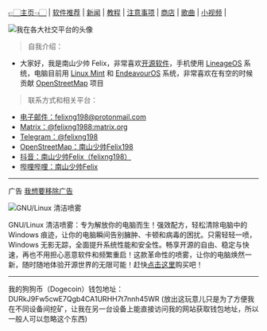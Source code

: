 [👉🏻主页👈🏻](./) | [软件推荐](./software) | [新闻](./news) | [教程](./tutorial) |
[注意事项](./notes) | [商店](./shop) | [歌曲](./songs) | [小视频](./videos) |

![我在各大社交平台的头像](https://picabstract-preview-ftn.weiyun.com/ftn_pic_abs_v3/6537413e114d3f5d43b3dd8afed3d1a98459ae42639f98667a41511c52ef437b27955106849e8fcf508ed6db87777aa7?pictype=scale&from=30111&version=3.3.3.3&fname=%E5%8D%97%E5%B1%B1%E5%B0%91%E5%B8%85Felix.jpg&size=1024)

> 自我介绍：
- 大家好，我是南山少帅 Felix，非常喜欢[开源软件](https://zh.m.wikipedia.org/wiki/%E5%BC%80%E6%BA%90%E8%BD%AF%E4%BB%B6)，手机使用 [LineageOS](https://lineageos.org/) 系统，电脑目前用 [Linux Mint](https://linuxmint.com) 和 [EndeavourOS](https://endeavouros.com/) 系统，非常喜欢在有空的时候贡献 [OpenStreetMap](https://www.openstreetmap.org/about) 项目

> 联系方式和相关平台：
- [电子邮件：felixng198@protonmail.com](mailto:felixng198@protonmail.com)
- [Matrix：@felixng1988:matrix.org](https://matrix.to/#/@felixng1988:matrix.org)
- [Telegram：@felixng198](https://t.me/felixng198/)
- [OpenStreetMap：南山少帅Felix198](https://www.openstreetmap.org/user/%E5%8D%97%E5%B1%B1%E5%B0%91%E5%B8%85Felix198)
- [抖音：南山少帅Felix（felixng198）](https://www.iesdouyin.com/share/user/MS4wLjABAAAAGYZYHw_zsJ2o4ra7dZxw_U65xyI9l-Ftb9BqI4hYFFSIMM_oIDwm1DxyvmD42JYW)
- [哔哩哔哩：南山少帅Felix](https://m.bilibili.com/space/678665731)

---

广告 [我想要移除广告](./remove_ads)

![GNU/Linux 清洁喷雾](https://picabstract-preview-ftn.weiyun.com/ftn_pic_abs_v3/55096b7b93f7f69ada2e4f74441fd644986383e447094f6f8cf38f2f13bef29165f52d3015d6e73d0d660cff0feba2a5?pictype=scale&from=30111&version=3.3.3.3&fname=1.%20GNULinux%20%E6%B8%85%E6%B4%81%E5%96%B7%E9%9B%BE.jpg&size=1024)

GNU/Linux 清洁喷雾：专为解放你的电脑而生！强效配方，轻松清除电脑中的 Windows 痕迹，让你的电脑瞬间告别臃肿、卡顿和病毒的困扰。只需轻轻一喷，Windows 无影无踪，全面提升系统性能和安全性。畅享开源的自由、稳定与快速，再也不用担心恶意软件和频繁重启！这款革命性的喷雾，让你的电脑焕然一新，随时随地体验开源世界的无限可能！赶快[点击这里](./shop-gnu_linux_wipeout_spray)购买吧！

---

我的狗狗币（Dogecoin）钱包地址：
DURkJ9Fw5cwE7Qgb4CA1URHH7t7nnh45WR
(放出这玩意儿只是为了方便我在不同设备间挖矿，让我在另一台设备上能直接访问我的网站获取钱包地址，所以一般人可以忽略这个东西)